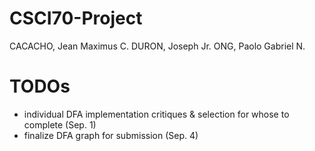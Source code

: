 # CSCI70-Project
CACACHO, Jean Maximus C.
DURON, Joseph Jr.
ONG, Paolo Gabriel N.
# TODOs
- individual DFA implementation critiques & selection for whose to complete (Sep. 1)
- finalize DFA graph for submission (Sep. 4)
